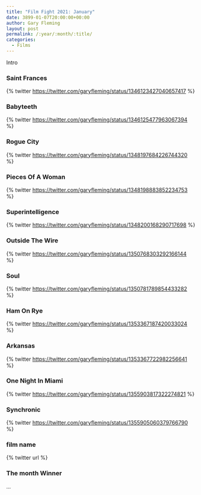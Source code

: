 ```yaml
---
title: "Film Fight 2021: January"
date: 3899-01-07T20:00:00+00:00
author: Gary Fleming
layout: post
permalink: /:year/:month/:title/
categories:
  - Films
---
```


Intro

### Saint Frances

{% twitter https://twitter.com/garyfleming/status/1346123427040657417 %}

### Babyteeth

{% twitter https://twitter.com/garyfleming/status/1346125477963067394 %}

### Rogue City

{% twitter https://twitter.com/garyfleming/status/1348197684226744320 %}

### Pieces Of A Woman

{% twitter https://twitter.com/garyfleming/status/1348198883852234753 %}

### Superintelligence

{% twitter https://twitter.com/garyfleming/status/1348200168290717698 %}

### Outside The Wire

{% twitter https://twitter.com/garyfleming/status/1350768303292166144 %}

### Soul

{% twitter https://twitter.com/garyfleming/status/1350781789854433282 %}

### Ham On Rye

{% twitter https://twitter.com/garyfleming/status/1353367187420033024 %}

### Arkansas

{% twitter https://twitter.com/garyfleming/status/1353367722982256641 %}

### One Night In Miami

{% twitter https://twitter.com/garyfleming/status/1355903817322274821 %}

### Synchronic

{% twitter https://twitter.com/garyfleming/status/1355905060379766790 %}

### film name

{% twitter url %}



### The month Winner

...
